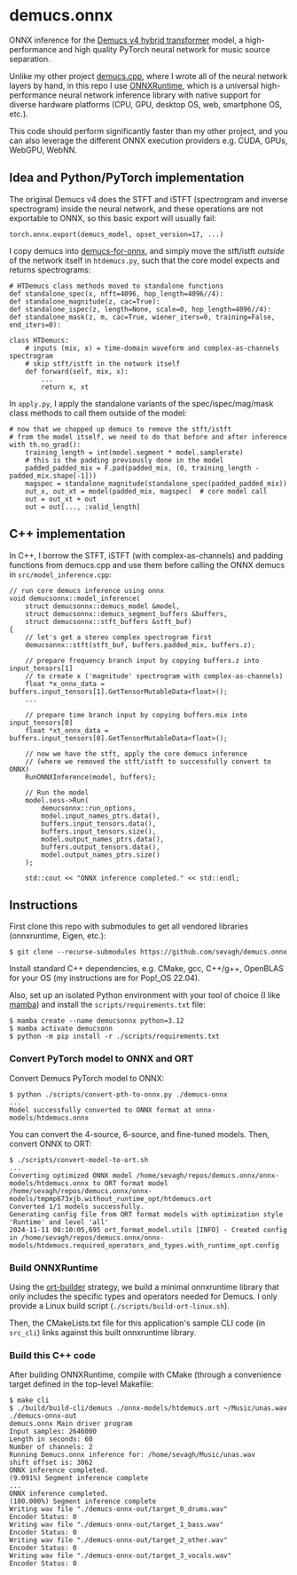 # demucs.onnx

ONNX inference for the [Demucs v4 hybrid transformer](https://github.com/facebookresearch/demucs) model, a high-performance and high quality PyTorch neural network for music source separation.

Unlike my other project [demucs.cpp](https://github.com/sevagh/demucs.cpp), where I wrote all of the neural network layers by hand, in this repo I use [ONNXRuntime](https://github.com/microsoft/onnxruntime), which is a universal high-performance neural network inference library with native support for diverse hardware platforms (CPU, GPU, desktop OS, web, smartphone OS, etc.).

This code should perform significantly faster than my other project, and you can also leverage the different ONNX execution providers e.g. CUDA, GPUs, WebGPU, WebNN.

## Idea and Python/PyTorch implementation

The original Demucs v4 does the STFT and iSTFT (spectrogram and inverse spectrogram) inside the neural network, and these operations are not exportable to ONNX, so this basic export will usually fail:
```
torch.onnx.export(demucs_model, opset_version=17, ...)
```

I copy demucs into [demucs-for-onnx](./demucs-for-onnx), and simply move the stft/istft _outside_ of the network itself in `htdemucs.py`, such that the core model expects and returns spectrograms:
```
# HTDemucs class methods moved to standalone functions
def standalone_spec(x, nfft=4096, hop_length=4096//4):
def standalone_magnitude(z, cac=True):
def standalone_ispec(z, length=None, scale=0, hop_length=4096//4):
def standalone_mask(z, m, cac=True, wiener_iters=0, training=False, end_iters=0):

class HTDemucs:
    # inputs (mix, x) = time-domain waveform and complex-as-channels spectrogram
    # skip stft/istft in the network itself
    def forward(self, mix, x):
        ...
        return x, xt
```
In `apply.py`, I apply the standalone variants of the spec/ispec/mag/mask class methods to call them outside of the model:
```
# now that we chopped up demucs to remove the stft/istft
# from the model itself, we need to do that before and after inference
with th.no_grad():
    training_length = int(model.segment * model.samplerate)
    # this is the padding previously done in the model
    padded_padded_mix = F.pad(padded_mix, (0, training_length - padded_mix.shape[-1]))
    magspec = standalone_magnitude(standalone_spec(padded_padded_mix))
    out_x, out_xt = model(padded_mix, magspec)  # core model call
    out = out_xt + out
    out = out[..., :valid_length]
```

## C++ implementation

In C++, I borrow the STFT, iSTFT (with complex-as-channels) and padding functions from demucs.cpp and use them before calling the ONNX demucs in `src/model_inference.cpp`:
```
// run core demucs inference using onnx
void demucsonnx::model_inference(
    struct demucsonnx::demucs_model &model,
    struct demucsonnx::demucs_segment_buffers &buffers,
    struct demucsonnx::stft_buffers &stft_buf)
{
    // let's get a stereo complex spectrogram first
    demucsonnx::stft(stft_buf, buffers.padded_mix, buffers.z);

    // prepare frequency branch input by copying buffers.z into input_tensors[1]
    // to create x ('magnitude' spectrogram with complex-as-channels)
    float *x_onnx_data = buffers.input_tensors[1].GetTensorMutableData<float>();
    ...

    // prepare time branch input by copying buffers.mix into  input_tensors[0]
    float *xt_onnx_data = buffers.input_tensors[0].GetTensorMutableData<float>();

    // now we have the stft, apply the core demucs inference
    // (where we removed the stft/istft to successfully convert to ONNX)
    RunONNXInference(model, buffers);

    // Run the model
    model.sess->Run(
        demucsonnx::run_options,
        model.input_names_ptrs.data(),
        buffers.input_tensors.data(),
        buffers.input_tensors.size(),
        model.output_names_ptrs.data(),
        buffers.output_tensors.data(),
        model.output_names_ptrs.size()
    );

    std::cout << "ONNX inference completed." << std::endl;
```

## Instructions
First clone this repo with submodules to get all vendored libraries (onnxruntime, Eigen, etc.):
```
$ git clone --recurse-submodules https://github.com/sevagh/demucs.onnx
```

Install standard C++ dependencies, e.g. CMake, gcc, C++/g++, OpenBLAS for your OS (my instructions are for Pop!\_OS 22.04).

Also, set up an isolated Python environment with your tool of choice (I like [mamba](https://mamba.readthedocs.io/en/latest/user_guide/mamba.html)) and install the `scripts/requirements.txt` file:
```
$ mamba create --name demucsonnx python=3.12
$ mamba activate demucsonn
$ python -m pip install -r ./scripts/requirements.txt
```

### Convert PyTorch model to ONNX and ORT

Convert Demucs PyTorch model to ONNX:
```
$ python ./scripts/convert-pth-to-onnx.py ./demucs-onnx
...
Model successfully converted to ONNX format at onnx-models/htdemucs.onnx
```

You can convert the 4-source, 6-source, and fine-tuned models. Then, convert ONNX to ORT:
```
$ ./scripts/convert-model-to-ort.sh 
...
Converting optimized ONNX model /home/sevagh/repos/demucs.onnx/onnx-models/htdemucs.onnx to ORT format model /home/sevagh/repos/demucs.onnx/onnx-models/tmpmp673xjb.without_runtime_opt/htdemucs.ort
Converted 1/1 models successfully.
Generating config file from ORT format models with optimization style 'Runtime' and level 'all'
2024-11-11 08:10:05,695 ort_format_model.utils [INFO] - Created config in /home/sevagh/repos/demucs.onnx/onnx-models/htdemucs.required_operators_and_types.with_runtime_opt.config
```

### Build ONNXRuntime

Using the [ort-builder](https://github.com/olilarkin/ort-builder) strategy, we build a minimal onnxruntime library that only includes the specific types and operators needed for Demucs. I only provide a Linux build script (`./scripts/build-ort-linux.sh`).

Then, the CMakeLists.txt file for this application's sample CLI code (in `src_cli`) links against this built onnxruntime library.

### Build this C++ code

After building ONNXRuntime, compile with CMake (through a convenience target defined in the top-level Makefile:
```
$ make cli
$ ./build/build-cli/demucs ./onnx-models/htdemucs.ort ~/Music/unas.wav ./demucs-onnx-out
demucs.onnx Main driver program
Input samples: 2646000
Length in seconds: 60
Number of channels: 2
Running Demucs.onnx inference for: /home/sevagh/Music/unas.wav
shift offset is: 3062
ONNX inference completed.
(9.091%) Segment inference complete
...
ONNX inference completed.
(100.000%) Segment inference complete
Writing wav file "./demucs-onnx-out/target_0_drums.wav"
Encoder Status: 0
Writing wav file "./demucs-onnx-out/target_1_bass.wav"
Encoder Status: 0
Writing wav file "./demucs-onnx-out/target_2_other.wav"
Encoder Status: 0
Writing wav file "./demucs-onnx-out/target_3_vocals.wav"
Encoder Status: 0
```
